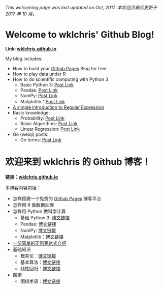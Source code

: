 [myblog]: https://wklchris.github.io
[GithubPages]: https://pages.github.com/

*This welcoming page was last updated on Oct, 2017.
本欢迎页最后更新于 2017 年 10 月。*

# Welcome to wklchris' Github Blog!

**Link: [wklchris.github.io][myblog]**

My blog includes: 

- How to build your [Github Pages][GithubPages] Blog for free
- How to play data under R
- How to do scientific computing with Python 3
    - Basic Python 3: [Post Link](https://wklchris.github.io/Py3-basic.html)
    - Pandas: [Post Link](https://wklchris.github.io/Py3-pandas.html)
    - NumPy: [Post Link](https://wklchris.github.io/Py3-numpy.html)
    - Matplotlib：[Post Link](https://wklchris.github.io/Py3-matplotlib.html)
- [A simple introduction to Regular Expression](https://wklchris.github.io/Regular-Expression.html)
- Basic knowledge:
    - Probability: [Post Link](https://wklchris.github.io/Probability.html)
    - Basic Algorithms: [Post Link]()
    - Linear Regression: [Post Link]()
- Go (weiqi) posts:
    - Go terms: [Post Link](https://wklchris.github.io/Go-terms-intro.html)


# 欢迎来到 wklchris 的 Github 博客！

**链接：[wklchris.github.io][myblog]**

本博客内容包括：

- 怎样搭建一个免费的 [Github Pages][GithubPages] 博客平台
- 怎样用 R 做数据处理
- 怎样用 Python 做科学计算
    - 基础 Python 3: [博文链接](https://wklchris.github.io/Py3-basic.html)
    - Pandas: [博文链接](https://wklchris.github.io/Py3-pandas.html)
    - NumPy: [博文链接](https://wklchris.github.io/Py3-numpy.html)
    - Matplotlib：[博文链接](https://wklchris.github.io/Py3-matplotlib.html)
- [一份简单的正则表达式介绍](https://wklchris.github.io/Regular-Expression.html)
- 基础知识
    - 概率论：[博文链接](https://wklchris.github.io/Probability.html)
    - 基本算法：[博文链接]()
    - 线性回归：[博文链接]()
- 围棋
    - 围棋术语：[博文链接](https://wklchris.github.io/Go-terms-intro.html)
